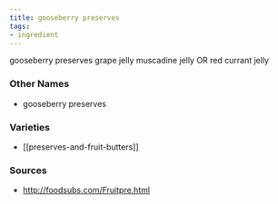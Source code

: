```yaml
---
title: gooseberry preserves
tags:
- ingredient
---
```

gooseberry preserves grape jelly muscadine jelly OR red currant jelly

### Other Names

* gooseberry preserves

### Varieties

* [[preserves-and-fruit-butters]]

### Sources
* http://foodsubs.com/Fruitpre.html
